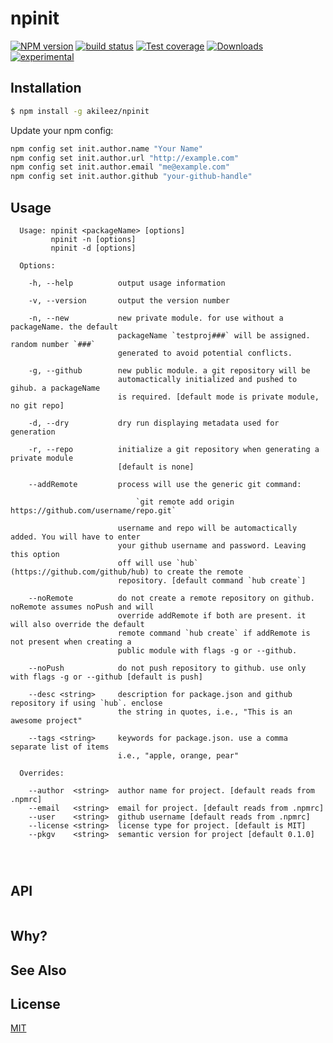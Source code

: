 # npinit
[![NPM version][npm-image]][npm-url]
[![build status][travis-image]][travis-url]
[![Test coverage][coveralls-image]][coveralls-url]
[![Downloads][downloads-image]][downloads-url]
[![experimental][stability-image]][stability-url]



## Installation
```bash
$ npm install -g akileez/npinit
```

Update your npm config:

``` bash
npm config set init.author.name "Your Name"
npm config set init.author.url "http://example.com"
npm config set init.author.email "me@example.com"
npm config set init.author.github "your-github-handle"
```

## Usage
```
  Usage: npinit <packageName> [options]
         npinit -n [options]
         npinit -d [options]

  Options:

    -h, --help          output usage information
    
    -v, --version       output the version number
    
    -n, --new           new private module. for use without a packageName. the default
                        packageName `testproj###` will be assigned. random number `###` 
                        generated to avoid potential conflicts. 
    
    -g, --github        new public module. a git repository will be 
                        automactically initialized and pushed to gihub. a packageName
                        is required. [default mode is private module, no git repo]
    
    -d, --dry           dry run displaying metadata used for generation
    
    -r, --repo          initialize a git repository when generating a private module
                        [default is none]
    
    --addRemote         process will use the generic git command: 
                        
                            `git remote add origin https://github.com/username/repo.git`
                        
                        username and repo will be automactically added. You will have to enter
                        your github username and password. Leaving this option
                        off will use `hub` (https://github.com/github/hub) to create the remote 
                        repository. [default command `hub create`]
    
    --noRemote          do not create a remote repository on github. noRemote assumes noPush and will
                        override addRemote if both are present. it will also override the default 
                        remote command `hub create` if addRemote is not present when creating a 
                        public module with flags -g or --github.
    
    --noPush            do not push repository to github. use only with flags -g or --github [default is push] 
    
    --desc <string>     description for package.json and github repository if using `hub`. enclose 
                        the string in quotes, i.e., "This is an awesome project"
    
    --tags <string>     keywords for package.json. use a comma separate list of items
                        i.e., "apple, orange, pear"

  Overrides:

    --author  <string>  author name for project. [default reads from .npmrc]
    --email   <string>  email for project. [default reads from .npmrc]
    --user    <string>  github username [default reads from .npmrc]
    --license <string>  license type for project. [default is MIT]
    --pkgv    <string>  semantic version for project [default 0.1.0]

    
    
```

## API
```js

```

## Why?


## See Also


## License
[MIT](https://tldrlegal.com/license/mit-license)

[npm-image]: https://img.shields.io/npm/v/npinit.svg?style=flat-square
[npm-url]: https://npmjs.org/package/npinit
[travis-image]: https://img.shields.io/travis/akileez/npinit.svg?style=flat-square
[travis-url]: https://travis-ci.org/akileez/npinit
[coveralls-image]: https://img.shields.io/coveralls/akileez/npinit.svg?style=flat-square
[coveralls-url]: https://coveralls.io/r/akileez/npinit?branch=master
[downloads-image]: http://img.shields.io/npm/dm/npinit.svg?style=flat-square
[downloads-url]: https://npmjs.org/package/npinit
[stability-image]: https://img.shields.io/badge/stability-experimental-orange.svg?style=flat-square
[stability-url]: https://github.com/akileez/npinit
